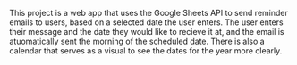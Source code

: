 This project is a web app that uses the Google Sheets API to send reminder emails to users, based on a selected date the user enters. The user enters their message and the date they would like to recieve it at, and the email is atuomatically sent the morning of the scheduled date. There is also a calendar that serves as a visual to see the dates for the year more clearly. 




